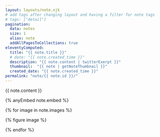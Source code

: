 ```yaml
---
layout: layouts/note.njk
# add tags after changing layout and having a filter for note tags
# tags: ["detail"] 
pagination:
  data: notes
  size: 1  
  alias: note
  addAllPagesToCollections: true
eleventyComputed:
  title: "{{ note.title }}"
  # date: "{{ note.created_time }}"
  description: "{{ note.content | twitterExerpt }}"
  thumbnail:  "{{ note | getNoteThumbnail }}"
  created_date: "{{ note.created_time }}"
permalink: "note/{{ note.id }}/"
---
```


{{ note.content }}

{% anyEmbed note.embed %}

{% for image in note.images %}

{% figure image %}

{% endfor %}
